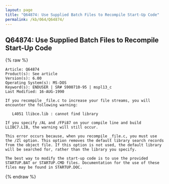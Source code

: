 ```yaml
---
layout: page
title: "Q64874: Use Supplied Batch Files to Recompile Start-Up Code"
permalink: /kb/064/Q64874/
---
```


## Q64874: Use Supplied Batch Files to Recompile Start-Up Code

{% raw %}

	Article: Q64874
	Product(s): See article
	Version(s): 6.00
	Operating System(s): MS-DOS
	Keyword(s): ENDUSER | SR# S900710-95 | mspl13_c
	Last Modified: 16-AUG-1990
	
	If you recompile _file.c to increase your file streams, you will
	encounter the following warning:
	
	   L4051 llibce.lib : cannot find library
	
	If you specify /AL and /FPi87 on your compile line and build
	LLIBC7.LIB, the warning will still occur.
	
	This error occurs because, when you recompile _file.c, you must use
	the /Zl option. This option removes the default library search records
	from the object file. If this option is not used, the default library
	will be searched for, rather than the library you specify.
	
	The best way to modify the start-up code is to use the provided
	STARTUP.BAT or STARTUP.CMD files. Documentation for the use of these
	files may be found in STARTUP.DOC.

{% endraw %}
